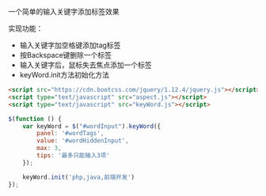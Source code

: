 一个简单的输入关键字添加标签效果

实现功能：
* 输入关键字加空格键添加tag标签
* 按Backspace键删除一个标签
* 输入关键字后，鼠标失去焦点添加一个标签
* keyWord.init方法初始化方法

```html
<script src="https://cdn.bootcss.com/jquery/1.12.4/jquery.js"></script>
<script type="text/javascript" src="aspect.js"></script>
<script type="text/javascript" src="keyWord.js"></script>
```

```javascript
$(function () {
    var keyWord = $("#wordInput").keyWord({
        panel: '#wordTags',
        value: '#wordHiddenInput',
        max: 3,
        tips: '最多只能输入3项'
    });

    keyWord.init('php,java,前端开发')
});

```